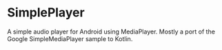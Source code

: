 SimplePlayer
============

A simple audio player for Android using MediaPlayer. Mostly a port of the Google SimpleMediaPlayer sample to Kotlin. 
